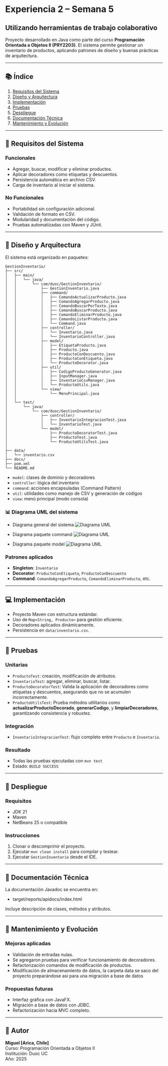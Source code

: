 # Experiencia 2 – Semana 5
## Utilizando herramientas de trabajo colaborativo

Proyecto desarrollado en Java como parte del curso **Programación Orientada a Objetos II (PRY2203)**. El sistema permite gestionar un inventario de productos, aplicando patrones de diseño y buenas prácticas de arquitectura.

---

## 📚 Índice

1. [Requisitos del Sistema](#requisitos-del-sistema)  
2. [Diseño y Arquitectura](#diseño-y-arquitectura)  
3. [Implementación](#implementación)  
4. [Pruebas](#pruebas)  
5. [Despliegue](#despliegue)  
6. [Documentación Técnica](#documentación-técnica)  
7. [Mantenimiento y Evolución](#mantenimiento-y-evolución)

---

## 📝 Requisitos del Sistema

### Funcionales
- Agregar, buscar, modificar y eliminar productos.
- Aplicar decoradores como etiquetas y descuentos.
- Persistencia automática en archivo CSV.
- Carga de inventario al iniciar el sistema.

### No Funcionales
- Portabilidad sin configuración adicional.
- Validación de formato en CSV.
- Modularidad y documentación del código.
- Pruebas automatizadas con Maven y JUnit.

---

## 📐 Diseño y Arquitectura

El sistema está organizado en paquetes:

```
GestionInventario/
├── src/
│   ├── main/
│   │   └── java/
│   │       └── com/duoc/GestionInventario/
│   │           ├── GestionInventario.java
│   │           ├── command/                  
│   │           │   ├── ComandoActualizarProducto.java
│   │           │   ├── ComandoAgregarProducto.java
│   │           │   ├── ComandoBuscarPorTexto.java
│   │           │   ├── ComandoBuscarProducto.java
│   │           │   ├── ComandoEliminarProducto.java
│   │           │   ├── ComandoListarProducto.java
│   │           │   └── Command.java
│   │           ├── controller/           
│   │           │   └── Inventario.java
│   │           │   └── InventarioController.java
│   │           ├── model/                     
│   │           │   ├── EtiquetaProducto.java
│   │           │   ├── Producto.java
│   │           │   ├── ProductoConDescuento.java
│   │           │   ├── ProductoConEtiqueta.java
│   │           │   └── ProductoDecorator.java
│   │           ├── util/                        
│   │           │   ├── CodigoProductoGenerator.java
│   │           │   ├── InputManager.java
│   │           │   ├── InventarioCsvManager.java
│   │           │   └── ProductoUtils.java
│   │           └── view/
│   │               └── MenuPrincipal.java  
│   │
│   └── test/
│       └── java/
│           └── com/duoc/GestionInventario/
│               ├── controller/
│               │   ├── InventarioIntegracionTest.java
│               │   └── InventarioTest.java
│               └── model/
│                   ├── ProductoDecoratorTest.java
│                   ├── ProductoTest.java
│                   └── ProductoUtilsTest.java
│
├── data/
│   └── inventario.csv
├── docs/
├── pom.xml
└── README.md
```

- `model`: clases de dominio y decoradores
- `controller`: lógica del inventario
- `command`: acciones encapsuladas (Command Pattern)
- `util`: utilidades como manejo de CSV y generación de códigos
- `view`: menú principal (modo consola)

### 📊 Diagrama UML del sistema

- Diagrama general del sistema
![Diagrama UML](docs/uml_diagrama.png)

- Diagrama paquete command
![Diagrama UML](docs/uml_package_command.png)

- Diagrama paquete model
![Diagrama UML](docs/uml_package_model.png)

### Patrones aplicados
- **Singleton**: `Inventario`
- **Decorator**: `ProductoConEtiqueta`, `ProductoConDescuento`
- **Command**: `ComandoAgregarProducto`, `ComandoEliminarProducto`, etc.

---

## 💻 Implementación

- Proyecto Maven con estructura estándar.
- Uso de `Map<String, Producto>` para gestión eficiente.
- Decoradores aplicados dinámicamente.
- Persistencia en `data/inventario.csv`.

---

## 🧪 Pruebas

### Unitarias
- `ProductoTest`: creación, modificación de atributos.
- `InventarioTest`: agregar, eliminar, buscar, listar.
- `ProductoDecoratorTest`: Valida la aplicación de decoradores como etiquetas y descuentos, asegurando que no se acumulen incorrectamente.
- `ProductoUtilsTest`: Prueba métodos utilitarios como **actualizarProductoDecorado**, **generarCodigo**, y **limpiarDecoradores**, garantizando consistencia y robustez.


### Integración
- `InventarioIntegracionTest`: flujo completo entre `Producto` e `Inventario`.

### Resultado
- Todas las pruebas ejecutadas con `mvn test`
- Estado: `BUILD SUCCESS`

---

## 🚀 Despliegue

### Requisitos
- JDK 21
- Maven
- NetBeans 25 o compatible

### Instrucciones
1. Clonar o descomprimir el proyecto.
2. Ejecutar `mvn clean install` para compilar y testear.
3. Ejecutar `GestionInventario` desde el IDE.

---

## 📄 Documentación Técnica

La documentación Javadoc se encuentra en:
- target/reports/apidocs/index.html

Incluye descripción de clases, métodos y atributos.

---

## 🔧 Mantenimiento y Evolución

### Mejoras aplicadas
- Validación de entradas nulas.
- Se agregaron pruebas para verificar funcionamiento de decoradores.
- Refactorización comandos de modificación de productos.
- Modificación de almacenamiento de datos, la carpeta data se saco del proyecto preparándose asi para una migración a base de datos

### Propuestas futuras
- Interfaz gráfica con JavaFX.
- Migración a base de datos con JDBC.
- Refactorización hacia MVC completo.

---

## 📌 Autor

**Miguel [Arica, Chile]**  
Curso: Programación Orientada a Objetos II  
Institución: Duoc UC  
Año: 2025
